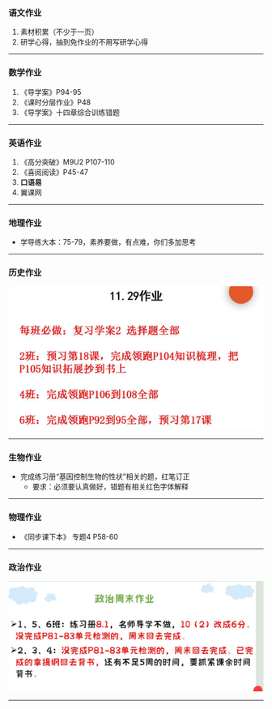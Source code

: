 ### 语文作业 ###
1. 素材积累（不少于一页） 
2. 研学心得，抽到免作业的不用写研学心得
-----
### 数学作业 ###
1. 《导学案》P94-95
2. 《课时分层作业》P48
3. 《导学案》十四章综合训练错题
-----
### 英语作业 ###
1. 《高分突破》M9U2 P107-110
2. 《喜阅阅读》P45-47
3. **口语易**
4. 翼课网
-----
### 地理作业 ###
* 学导练大本：75-79，素养要做，有点难，你们多加思考
-----
### 历史作业 ###
![hw](../hw/_images/13h.jpg)

-----
### 生物作业 ###
* 完成练习册“基因控制生物的性状”相关的题，红笔订正
    * 要求：必须要认真做好，错题有相关红色字体解释
-----
### 物理作业 ###
* 《同步课下本》 专题4 P58-60
-----
### 政治作业 ###
![hw](../hw/_images/13p.jpg)

-----
